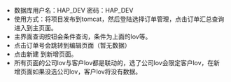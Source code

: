 
* 数据库用户名：HAP_DEV 密码：HAP_DEV 
* 使用方式：将项目发布到tomcat，然后登陆选择订单管理，点击订单汇总查询
进入到主页面。
* 主界面查询按钮会条件查询，条件为上面的lov等。
* 点击订单号会跳转到编辑页面（暂无数据）
* 点击新建 到新增页面。
* 所有页面的公司lov与客户lov都是联动的，选了公司lov会限定客户lov，在新增页面如果没选公司lov，客户lov将没有数据。

